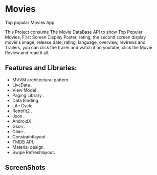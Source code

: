 # Movies
Top popular Movies App

This Project consume The Movie DataBase API to show Top Popular Movies, First Screen Display Poster, rating, the second screen display movie's image, release date, rating, language, overview, revirews and Trailers, you can click the trailer and watch it on youtube, click the Movie Review and read it all.

## Features and Libraries:
 
   - MVVM architectural pattern.<br/>
   - LiveData .<br/>
   - View Model .<br/>
   - Paging Library .<br/>
   - Data Binding.<br/>
   - Life Cycle.<br/>
   - Retrofit2 .<br/>
   - Json .<br/>
   - AndroidX .<br/>
   - Gson .<br/>
   - Glide .<br/>
   - Constraintlayout .<br/>
   - TMDB API.<br/>
   - Material design.<br/>
   - Swipe Refreshlayout.<br/>
   
## ScreenShots<br/>
